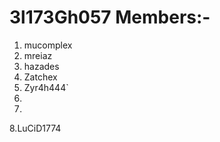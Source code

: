 # 3l173Gh057 Members:-
1. mucomplex  
2. mreiaz
3. hazades
4. Zatchex
5. Zyr4h444`
6.
7.
8.LuCiD1774
